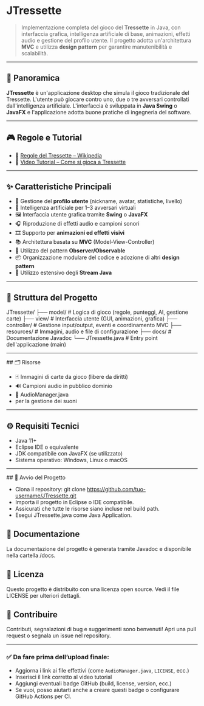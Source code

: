 # JTressette

> Implementazione completa del gioco del **Tressette** in Java, con interfaccia grafica, intelligenza artificiale di base, animazioni, effetti audio e gestione del profilo utente. Il progetto adotta un'architettura **MVC** e utilizza **design pattern** per garantire manutenibilità e scalabilità.

---

## 📌 Panoramica

**JTressette** è un'applicazione desktop che simula il gioco tradizionale del Tressette. L'utente può giocare contro uno, due o tre avversari controllati dall'intelligenza artificiale. L'interfaccia è sviluppata in **Java Swing** o **JavaFX** e l'applicazione adotta buone pratiche di ingegneria del software.

---

## 🎮 Regole e Tutorial

- 📖 [Regole del Tressette – Wikipedia](https://it.wikipedia.org/wiki/Tressette)  
- 🎥 [Video Tutorial – Come si gioca a Tressette](https://www.youtube.com/watch?v=XXX) 

---

## ✨ Caratteristiche Principali

- 👤 Gestione del **profilo utente** (nickname, avatar, statistiche, livello)
- 🧠 Intelligenza artificiale per 1–3 avversari virtuali
- 🖼️ Interfaccia utente grafica tramite **Swing** o **JavaFX**
- 🎧 Riproduzione di effetti audio e campioni sonori
- 🎞️ Supporto per **animazioni ed effetti visivi**
- 📚 Architettura basata su **MVC** (Model-View-Controller)
- 🔄 Utilizzo del pattern **Observer/Observable**
- 📦 Organizzazione modulare del codice e adozione di altri **design pattern**
- 🔁 Utilizzo estensivo degli **Stream Java**

---

## 🧱 Struttura del Progetto

JTressette/
├── model/         # Logica di gioco (regole, punteggi, AI, gestione carte)
├── view/          # Interfaccia utente (GUI, animazioni, grafica)
├── controller/    # Gestione input/output, eventi e coordinamento MVC
├── resources/     # Immagini, audio e file di configurazione
├── docs/          # Documentazione Javadoc
└── JTressette.java # Entry point dell'applicazione (main)

--- 

## 🗂️ Risorse

- 🃏 Immagini di carte da gioco (libere da diritti)
- 🔊 Campioni audio in pubblico dominio
- 📁 AudioManager.java
- per la gestione dei suoni

---

## ⚙️ Requisiti Tecnici
- Java 11+
- Eclipse IDE o equivalente
- JDK compatibile con JavaFX (se utilizzato)
- Sistema operativo: Windows, Linux o macOS

---

## 🚀 Avvio del Progetto
- Clona il repository:
    git clone https://github.com/tuo-username/JTressette.git
- Importa il progetto in Eclipse o IDE compatibile.
- Assicurati che tutte le risorse siano incluse nel build path.
- Esegui JTressette.java come Java Application.

## 📝 Documentazione

La documentazione del progetto è generata tramite Javadoc e disponibile nella cartella /docs.

## 📄 Licenza

Questo progetto è distribuito con una licenza open source. Vedi il file LICENSE per ulteriori dettagli.

## 🤝 Contribuire

Contributi, segnalazioni di bug e suggerimenti sono benvenuti! Apri una pull request o segnala un issue nel repository.

---

### ✅ Da fare prima dell’upload finale:
- Aggiorna i link ai file effettivi (come `AudioManager.java`, `LICENSE`, ecc.)
- Inserisci il link corretto al video tutorial
- Aggiungi eventuali badge GitHub (build, license, version, ecc.)
- Se vuoi, posso aiutarti anche a creare questi badge o configurare GitHub Actions per CI.